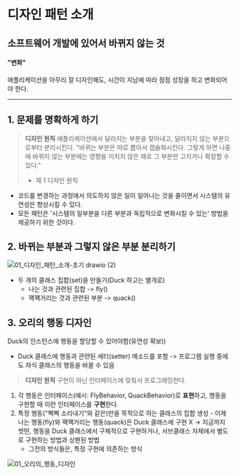 # 디자인 패턴 소개

## 소프트웨어 개발에 있어서 바뀌지 않는 것

#### "변화"

애플리케이션을 아무리 잘 디자인해도, 시간이 지남에 따라 점점 성장을 하고 변화되어야 한다.

---

## 1. 문제를 명확하게 하기

> **디자인 원칙**
> 애플리케이션에서 달라지는 부분을 찾아내고, 달라지지 않는 부분으로부터 분리시킨다.
> "바뀌는 부분은 따로 뽑아서 캡슐화시킨다. 그렇게 하면 나중에 바뀌지 않는 부분에는 영향을 미치치 않은 채로 그 부분만 고치거나 확장할 수 있다."
>
> - 제 1 디자인 원칙

- 코드를 변경하는 과정에서 의도하지 않은 일이 일어나는 것을 줄이면서 시스템의 유연성은 향상시킬 수 있다.
- 모든 패턴은 '시스템의 일부분을 다른 부분과 독립적으로 변화시킬 수 있는' 방법을 제공하기 위한 것이다.

## 2. 바뀌는 부분과 그렇지 않은 부분 분리하기

![01_디자인_패턴_소개-초기 drawio (2)](https://github.com/lbo728/BlockChainStudy/assets/72309817/e4f1635e-4f55-46bd-ae2d-989d6386bd4e)

- 두 개의 클래스 집합(set)을 만들기(Duck 하고는 별개로)
  - 나는 것과 관련된 집합 -> fly()
  - 꽥꽥거리는 것과 관련된 부분 -> quack()

## 3. 오리의 행동 디자인

Duck의 인스턴스에 행동을 할당할 수 있어야함(유연성 확보))

- Duck 클래스에 행동과 관련된 세터(setter) 메소드를 포함 -> 프로그램 실행 중에도 자식 클래스의 행동을 바꿀 수 있음

> **디자인 원칙**
> 구현이 아닌 인터페이스에 맞춰서 프로그래밍한다.

1. 각 행동은 인터페이스(예시: FlyBehavior, QuackBehavior)로 **표현**하고, 행동을 구현할 때 이런 인터페이스를 **구현**한다.
2. 특정 행동("삑삑 소리내기"와 같은)만을 목적으로 하는 클래스의 집합 생성 - 이제 나는 행동(fly)와 꽥꽥거리는 행동(quack)은 Duck 클래스에 구현 X
   -> 지금까지 썻떤, 행동을 Duck 클래스에서 구체적으로 구현하거나, 서브클래스 자체에서 별도로 구현하는 방법과 상봔된 방법
   - 그전의 방식들은, 특정 구현에 의존하는 방식

![01_오리의_행동_디자인](https://github.com/lbo728/BlockChainStudy/assets/72309817/5f320991-1999-471f-8cdc-2b0fdbd7ea72)
